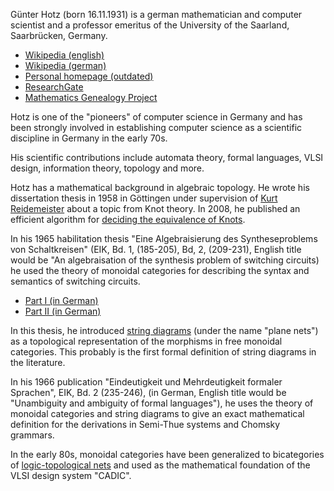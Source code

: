 Günter Hotz (born 16.11.1931) is a german mathematician and computer scientist and a professor emeritus of the University of the Saarland, Saarbrücken, Germany.

* [Wikipedia (english)](https://en.wikipedia.org/wiki/G%C3%BCnter_Hotz) 
* [Wikipedia (german)](https://de.wikipedia.org/wiki/G%C3%BCnter_Hotz)
* [Personal homepage (outdated)](http://www-hotz.cs.uni-sb.de/home/hotz/welcome_english.html)
* [ResearchGate](https://www.researchgate.net/profile/Guenter_Hotz)
* [Mathematics Genealogy Project](https://www.genealogy.math.ndsu.nodak.edu/id.php?id=21668)

Hotz is one of the "pioneers" of computer science in Germany and has been strongly involved in establishing computer science as a scientific discipline in Germany in the early 70s.

His scientific contributions include automata theory, formal languages, VLSI design, information theory, topology and more.

Hotz has a mathematical background in algebraic topology. He wrote his dissertation thesis in 1958 in Göttingen under supervision of [Kurt Reidemeister](https://en.wikipedia.org/wiki/Kurt_Reidemeister) about a topic from Knot theory. In 2008, he published an efficient algorithm for [deciding the equivalence of Knots](http://citeseerx.ist.psu.edu/viewdoc/summary?doi=10.1.1.578.691).

In his 1965 habilitation thesis "Eine Algebraisierung des Syntheseproblems von Schaltkreisen" (EIK, Bd. 1, (185-205), Bd, 2, (209-231), English title would be "An algebraisation of the synthesis problem of switching circuits) he used the theory of monoidal categories for describing the syntax and semantics of switching circuits.

* [Part I  (in German)](https://www.magentacloud.de/lnk/LiPMlYfh)
* [Part II (in German)](https://www.magentacloud.de/lnk/YivslUWJ)

In this thesis, he introduced [string diagrams](https://ncatlab.org/nlab/show/string+diagram) (under the name "plane nets") as a topological representation of the morphisms in free monoidal categories. This probably is the first formal definition of string diagrams in the literature.

In his 1966 publication "Eindeutigkeit und Mehrdeutigkeit formaler Sprachen", EIK, Bd. 2 (235-246), (in German, English title would be "Unambiguity and ambiguity of formal languages"), he uses the theory of monoidal categories and string diagrams to give an exact mathematical definition for the derivations in Semi-Thue systems and Chomsky grammars.

In the early 80s, monoidal categories have been generalized to bicategories of [logic-topological nets](http://www.academia.edu/5888548/Hierarchical_design_based_on_a_calculus_of_nets) and used as the mathematical foundation of the VLSI design system "CADIC". 
 




 